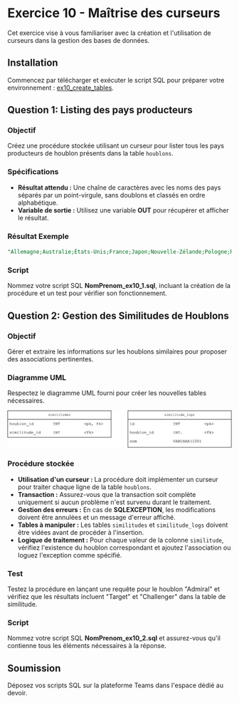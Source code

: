 # Exercice 10 - Maîtrise des curseurs

Cet exercice vise à vous familiariser avec la création et l'utilisation de curseurs dans la gestion des bases de données.

## Installation

Commencez par télécharger et exécuter le script SQL pour préparer votre environnement : [ex10_create_tables](../ressources/ex10_create_tables.sql).

## Question 1: Listing des pays producteurs

### Objectif
Créez une procédure stockée utilisant un curseur pour lister tous les pays producteurs de houblon présents dans la table `houblons`.

### Spécifications
- **Résultat attendu :** Une chaîne de caractères avec les noms des pays séparés par un point-virgule, sans doublons et classés en ordre alphabétique.
- **Variable de sortie :** Utilisez une variable **OUT** pour récupérer et afficher le résultat.

### Résultat Exemple
```sql
"Allemagne;Australie;États-Unis;France;Japon;Nouvelle-Zélande;Pologne;République-Tchèque;Royaume-Uni;Russie;Slovénie"
```

### Script
Nommez votre script SQL **NomPrenom_ex10_1.sql**, incluant la création de la procédure et un test pour vérifier son fonctionnement.

## Question 2: Gestion des Similitudes de Houblons

### Objectif
Gérer et extraire les informations sur les houblons similaires pour proposer des associations pertinentes.

### Diagramme UML
Respectez le diagramme UML fourni pour créer les nouvelles tables nécessaires.

![ex10_01](../images/ex10_01.svg)

### Procédure stockée
- **Utilisation d'un curseur :** La procédure doit implémenter un curseur pour traiter chaque ligne de la table `houblons`.
- **Transaction :** Assurez-vous que la transaction soit complète uniquement si aucun problème n'est survenu durant le traitement.
- **Gestion des erreurs :** En cas de **SQLEXCEPTION**, les modifications doivent être annulées et un message d'erreur affiché.
- **Tables à manipuler :** Les tables `similitudes` et `similitude_logs` doivent être vidées avant de procéder à l'insertion.
- **Logique de traitement :** Pour chaque valeur de la colonne `similitude`, vérifiez l'existence du houblon correspondant et ajoutez l'association ou loguez l'exception comme spécifié.

### Test
Testez la procédure en lançant une requête pour le houblon "Admiral" et vérifiez que les résultats incluent "Target" et "Challenger" dans la table de similitude.

### Script
Nommez votre script SQL **NomPrenom_ex10_2.sql** et assurez-vous qu'il contienne tous les éléments nécessaires à la réponse.

## Soumission

Déposez vos scripts SQL sur la plateforme Teams dans l'espace dédié au devoir.
